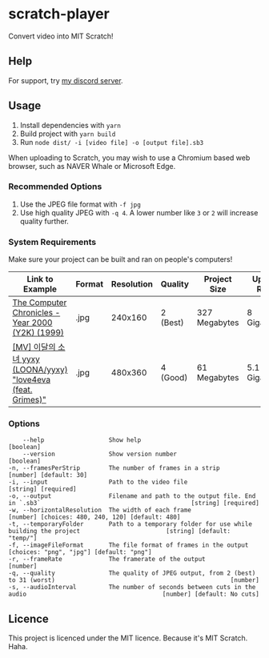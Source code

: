 # scratch-player
Convert video into MIT Scratch!

## Help
For support, try [my discord server](https://discordapp.com/invite/wHgdmf4).

## Usage
1. Install dependencies with `yarn`
2. Build project with `yarn build`
3. Run `node dist/ -i [video file] -o [output file].sb3`

When uploading to Scratch, you may wish to use a Chromium based web browser, such as NAVER Whale or Microsoft Edge.

### Recommended Options
1. Use the JPEG file format with `-f jpg`
2. Use high quality JPEG with `-q 4`. A lower number like `3` or `2` will increase quality further.

### System Requirements
Make sure your project can be built and ran on people's computers!

Link to Example                                                                                              | Format | Resolution      | Quality         | Project Size       | Upload RAM         | Playback RAM
------------------------------------------------------------------------------------------------------------ | ------ | --------------- | --------------- | ------------------ | ------------------ | -------------------
[The Computer Chronicles - Year 2000 (Y2K) (1999)](https://scratch.mit.edu/projects/466382087/)              | .jpg   | 240x160         | 2 (Best)        | 327 Megabytes      | 8 Gigabytes        | 8.7 Gigabytes
[[MV] 이달의 소녀 yyxy (LOONA/yyxy) "love4eva (feat. Grimes)"](https://scratch.mit.edu/projects/466370021/)   | .jpg   | 480x360         | 4 (Good)        | 61 Megabytes       | 5.1 Gigabytes      | 6.3 Gigabytes

### Options
```
    --help                  Show help                                                                                              [boolean]
    --version               Show version number                                                                                    [boolean]
-n, --framesPerStrip        The number of frames in a strip                                                           [number] [default: 30]
-i, --input                 Path to the video file                                                                       [string] [required]
-o, --output                Filename and path to the output file. End in `.sb3`                                          [string] [required]
-w, --horizontalResolution  The width of each frame                                         [number] [choices: 480, 240, 120] [default: 480]
-t, --temporaryFolder       Path to a temporary folder for use while building the project                        [string] [default: "temp/"]
-f, --imageFileFormat       The file format of frames in the output                                 [choices: "png", "jpg"] [default: "png"]
-r, --frameRate             The framerate of the output                                                                             [number]
-q, --quality               The quality of JPEG output, from 2 (best) to 31 (worst)                                                 [number]
-s, --audioInterval         The number of seconds between cuts in the audio                                      [number] [default: No cuts]
```

## Licence
This project is licenced under the MIT licence. Because it's MIT Scratch. Haha.
